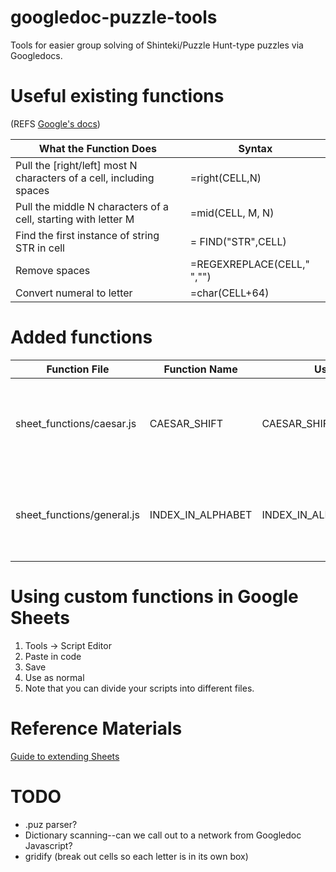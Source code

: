 # googledoc-puzzle-tools
Tools for easier group solving of Shinteki/Puzzle Hunt-type puzzles via Googledocs.

# Useful existing functions 
(REFS [Google's docs](https://support.google.com/docs/table/25273?hl=en))

| What the Function Does | Syntax |
| -----------------------|--------|
| Pull the [right/left] most N characters of a cell, including spaces | =right(CELL,N) |
| Pull the middle N characters of a cell, starting with letter M | =mid(CELL, M, N) |
| Find the first instance of string STR in cell | = FIND("STR",CELL) | 
| Remove spaces | =REGEXREPLACE(CELL," ","") |
| Convert numeral to letter | =char(CELL+64) |

# Added functions

Function File              | Function Name     | Usage                       | Purpose
-------------------------- | ----------------- | --------------------------- | --------------------------------------------------
sheet_functions/caesar.js  | CAESAR_SHIFT      | CAESAR_SHIFT(string, shift) | Shift every letter in a string by a certain amount
sheet_functions/general.js | INDEX_IN_ALPHABET | INDEX_IN_ALPHABET(index)    | Return the nth letter in the alphabet from an index.

# Using custom functions in Google Sheets

1.  Tools -> Script Editor
2.  Paste in code
3.  Save
4.  Use as normal
5.  Note that you can divide your scripts into different files.

# Reference Materials
[Guide to extending Sheets](https://developers.google.com/apps-script/guides/sheets)

# TODO
- .puz parser?
- Dictionary scanning--can we call out to a network from Googledoc Javascript?
- gridify (break out cells so each letter is in its own box)
